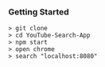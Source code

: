 ### Getting Started
```
> git clone 
> cd YouTube-Search-App
> npm start
> open chrome
> search "localhost:8080"
```
